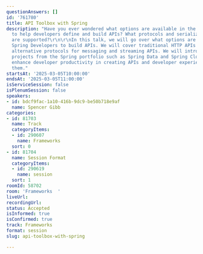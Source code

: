 ```yaml
---
questionAnswers: []
id: '761780'
title: API Toolbox with Spring
description: "Have you ever wondered what options are available in the Spring ecosystem
  to help developers define and build APIs? What protocols and serialization libraries
  are supported?\r\n\r\nIn this talk, we will go over what options are available to
  Spring Developers to build APIs. We will cover traditional HTTP APIs as well as
  alternative protocols for messaging and streaming APIs. We will introduce other
  projects from the Spring portfolio such as Spring Data and Spring Cloud that can
  enhance developer productivity in creating APIs and developer experience while consuming
  them."
startsAt: '2025-03-05T10:00:00'
endsAt: '2025-03-05T11:00:00'
isServiceSession: false
isPlenumSession: false
speakers:
- id: bdcf9fac-1a10-416b-9dc9-be50b718e9af
  name: Spencer Gibb
categories:
- id: 81703
  name: Track
  categoryItems:
  - id: 290607
    name: Frameworks
  sort: 0
- id: 81704
  name: Session Format
  categoryItems:
  - id: 290619
    name: session
  sort: 1
roomId: 58702
room: 'Frameworks  '
liveUrl:
recordingUrl:
status: Accepted
isInformed: true
isConfirmed: true
track: Frameworks
format: session
slug: api-toolbox-with-spring

---
```

